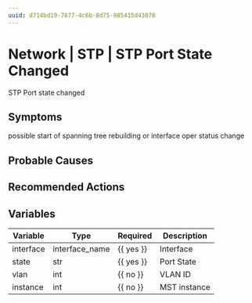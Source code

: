 ```yaml
---
uuid: d714bd19-7877-4c6b-8d75-985415d43078
---
```

# Network | STP | STP Port State Changed

STP Port state changed

## Symptoms

possible start of spanning tree rebuilding or interface oper status change

## Probable Causes

## Recommended Actions

## Variables

Variable | Type | Required | Description
--- | --- | --- | ---
interface | interface_name | {{ yes }} | Interface
state | str | {{ yes }} | Port State
vlan | int | {{ no }} | VLAN ID
instance | int | {{ no }} | MST instance
